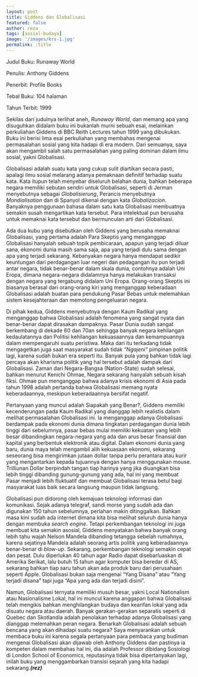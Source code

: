 ```yaml
---
layout: post
title: Giddens dan Globalisasi
featured: false
author: reza
tags: [sosial-budaya]
image: '/images/krs-1.jpg'
permalink: :title
---
```


Judul Buku: Runaway World

Penulis: Anthony Giddens

Penerbit: Profile Books

Tebal Buku: 104 halaman

Tahun Terbit: 1999

Sekilas dari judulnya terlihat aneh, _Runaway World_, dan memang apa yang disuguhkan didalam buku ini bukanlah murni sebuah esai, melainkan perkuliahan Giddens di BBC Reith Lectures tahun 1999 yang dibukukan. Buku ini berisi lima esai perkuliahan yang membahas mengenai permasalahan sosial yang kita hadapi di era modern. Dari semuanya, saya akan mengambil salah satu permasalahan yang paling dominan dalam ilmu sosial, yakni Globalisasi.

Globalisasi adalah suatu kata yang cukup sulit diartikan secara pasti, apalagi ilmu sosial melarang adanya pemaknaan definitif terhadap suatu kata. Kata itupun telah menyebar diseluruh belahan dunia, bahkan beberapa negara memiliki sebutan sendiri untuk Globalisasi, seperti di Jerman menyebutnya sebagai _Globalisierung_, Perancis menyebutnya _Mondialisation_ dan di Spanyol dikenal dengan kata _Globalizacion_. Banyaknya penggunaan bahasa dalam satu kata Globalisasi membuatnya semakin susah mengartikan kata tersebut. Para intelektual pun berusaha untuk memaknai kata tersebut dan bermunculan arti dari Globalisasi.

Ada dua kubu yang disebutkan oleh Giddens yang berusaha memaknai Globalisasi, yang pertama adalah Para Skeptis yang menganggap Globalisasi hanyalah sebuah topik pembicaraan, apapun yang terjadi diluar sana, ekonomi dunia masih sama saja, apa yang terjadi dulu sama dengan apa yang terjadi sekarang. Kebanyakan negara hanya mendapat sedikir keuntungan dari perdagangan luar negeri dan pedagangan itu pun terjadi antar negara, tidak benar-benar dalam skala dunia, contohnya adalah Uni Eropa, dimana negara-negara didalamnya hanya melakukan transaksi dengan negara yang tergabung didalam Uni Eropa. Orang-orang Skeptis ini biasanya berasal dari orang-orang kiri yang menganggap keberadaan Globalisasi adalah buatan para pendukung Pasar Bebas untuk melemahkan sistem kesejahteraan dan memotong pengeluaran negara.

Di pihak kedua, Giddens menyebutnya dengan Kaum Radikal yang menganggap bahwa Globalisasi adalah fenomena yang sangat nyata dan benar-benar dapat dirasakan dampaknya. Pasar Dunia sudah sangat berkembang di dekade 60 dan 70an sehingga banyak negara kehilangan kedaulatannya dan Politisi kehilangan kekuasaannya dan kemampuannya dalam mempengaruhi suatu peristiwa. Maka dari itu terkadang tidak mengagetkan juga saat masyarakat sudah tidak _“Ngajeni”_ pimpinan politik lagi, karena sudah bukan era seperti itu. Banyak pula yang bahkan tidak lagi percaya akan kharisma politik yang hal tersebut adalah dampak dari Globalisasi. Zaman dari Negara-Bangsa (Nation-State) sudah selesai, bahkan menurut Kenichi Ohmae, Negara sekarang hanyalah sebuah kisah fiksi. Ohmae pun menganggap bahwa adanya krisis ekonomi di Asia pada tahun 1998 adalah pertanda bahwa Globalisasi memang nyata keberadaannya, meskipun keberadaannya bersifat negatif.

Pertanyaan yang muncul adalah Siapakah yang Benar?, Giddens memiliki kecenderungan pada Kaum Radikal yang dianggap lebih realistis dalam melihat permasalahan Globalisasi ini. Ia menganggap adanya Globalisasi berdampak pada ekonomi dunia dimana tingkatan perdagangan dunia lebih tinggi dari sebelumnya, pasar bebas mulai memiliki kekuatan yang lebih besar dibandingkan negara-negara yang ada dan arus besar finansial dan kapital yang berbentuk elektronik atau digital. Dalam ekonomi dunia yang baru, dunia maya telah mengambil alih kekuasaan ekonomi, sekarang seseorang bisa mengirimkan jutaan dollar tanpa perlu perantara atau kurir yang mengantarkan kepada tujuannya dengan hanya menggunakan mouse. Trilliunan Dollar berpindah tangan tiap harinya yang jika diuangkan bisa lebih tinggi dibanding gunung-gunung yang ada, hal ini yang membuat Pasar menjadi lebih fluktuatif dan membuat Globalisasi terasa betul bagi masyarakat luas baik secara langsung maupun tidak langsung.

Globalisasi pun didorong oleh kemajuan teknologi informasi dan komunikasi. Sejak adanya telegraf, sandi morse yang sudah ada dan digunakan 150 tahun sebelumnya, perlahan makin ditinggalkan. Bahkan masa kini sudah ada internet dimana kita bisa melihat seluruh dunia hanya dengan membuka _search engine_. Tetapi perkembangan teknologi ini juga membuat kita semakin asosial, Giddens menyatakan bahwa banyak orang lebih tahu wajah Nelson Mandela dibanding tetangga sebelah rumahnya, karena sejatinya Mandela adalah seorang artis politik yang keberadaannya benar-benar di _blow-up_. Sekarang, perkembangan teknologi semakin cepat dan pesat. Dulu diperlukan 40 tahun agar Radio dapat disebarluaskan di Amerika Serikat, lalu butuh 15 tahun agar komputer bisa beredar di AS, sekarang bahkan tiap saru tahun akan ada produk baru dari perusahaan seperti Apple. Globalisasi bukan saja mengenai “Yang Disana” atau “Yang terjadi disana” tapi juga “Apa yang ada dan terjadi disini”.

Namun, Globalisasi ternyata memiliki musuh besar, yakni Local Nationalism atau Nasionalisme Lokal, hal ini muncul karena anggapan bahwa Globalisasi telah mengikis bahkan menghilangkan budaya dan kearifan lokal yang ada disuatu negara atau daerah. Banyak gerakan-gerakan separatis seperti di Quebec dan Skotlandia adalah penolakan terhadap adanya Globalisasi yang dianggap melemahkan peran negara. Benarkah Globalisasi adalah sebuah bencana yang akan dihadapi suatu negara? Saya menyarankan untuk membaca buku ini karena segala pertanyaan para pembaca yang budiman mengenai Globalisasi akan dijawab oleh Anthony Giddens dan pastinya ia kompeten dalam membahas hal ini, dia adalah Professor dibidang Sosiologi di London School of Economics, reputasinya tidak bisa dipertanyakan lagi, inilah buku yang menggambarkan transisi sejarah yang kita hadapi sekarang.**_(rez)_**
